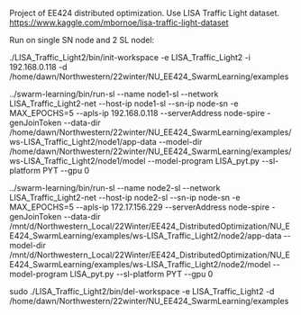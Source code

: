 Project of EE424 distributed optimization.
Use LISA Traffic Light dataset. https://www.kaggle.com/mbornoe/lisa-traffic-light-dataset

Run on single SN node and 2 SL nodel:

./LISA_Traffic_Light2/bin/init-workspace -e LISA_Traffic_Light2 -i 192.168.0.118 -d /home/dawn/Northwestern/22winter/NU_EE424_SwarmLearning/examples

../swarm-learning/bin/run-sl --name node1-sl --network LISA_Traffic_Light2-net --host-ip node1-sl --sn-ip node-sn -e MAX_EPOCHS=5 --apls-ip 192.168.0.118 --serverAddress node-spire -genJoinToken --data-dir /home/dawn/Northwestern/22winter/NU_EE424_SwarmLearning/examples/ws-LISA_Traffic_Light2/node1/app-data --model-dir /home/dawn/Northwestern/22winter/NU_EE424_SwarmLearning/examples/ws-LISA_Traffic_Light2/node1/model --model-program LISA_pyt.py --sl-platform PYT --gpu 0

../swarm-learning/bin/run-sl --name node2-sl --network LISA_Traffic_Light2-net --host-ip node2-sl --sn-ip node-sn -e MAX_EPOCHS=5 --apls-ip 172.17.156.229 --serverAddress node-spire -genJoinToken --data-dir /mnt/d/Northwestern_Local/22Winter/EE424_DistributedOptimization/NU_EE424_SwarmLearning/examples/ws-LISA_Traffic_Light2/node2/app-data --model-dir /mnt/d/Northwestern_Local/22Winter/EE424_DistributedOptimization/NU_EE424_SwarmLearning/examples/ws-LISA_Traffic_Light2/node2/model --model-program LISA_pyt.py --sl-platform PYT --gpu 0

sudo ./LISA_Traffic_Light2/bin/del-workspace -e LISA_Traffic_Light2 -d /home/dawn/Northwestern/22winter/NU_EE424_SwarmLearning/examples